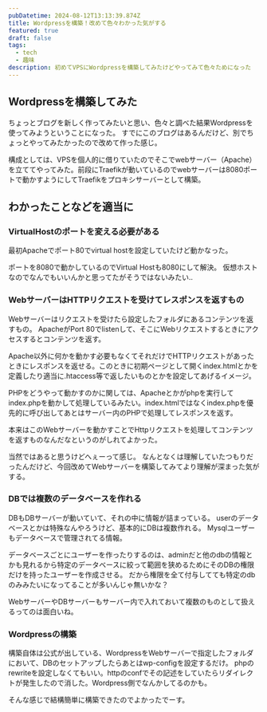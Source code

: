 ```yaml
---
pubDatetime: 2024-08-12T13:13:39.874Z
title: Wordpressを構築！改めて色々わかった気がする
featured: true
draft: false
tags:
  - tech
  - 趣味
description: 初めてVPSにWordpressを構築してみたけどやってみて色々ためになった
---
```


## Wordpressを構築してみた

ちょっとブログを新しく作ってみたいと思い、色々と調べた結果Wordpressを使ってみようということになった。
すでにこのブログはあるんだけど、別でちょっとやってみたかったので改めて作った感じ。

構成としては、VPSを個人的に借りていたのでそこでwebサーバー（Apache）を立ててやってみた。前段にTraefikが動いているのでwebサーバーは8080ポートで動かすようにしてTraefikをプロキシサーバーとして構築。

## わかったことなどを適当に

### VirtualHostのポートを変える必要がある

最初Apacheでポート80でvirtual hostを設定していたけど動かなった。

ポートを8080で動かしているのでVirtual Hostも8080にして解決。
仮想ホストなのでなんでもいいんかと思ってたがそうではないみたい..

### WebサーバーはHTTPリクエストを受けてレスポンスを返すもの

Webサーバーはリクエストを受けたら設定したフォルダにあるコンテンツを返すもの。
ApacheがPort 80でlistenして、そこにWebリクエストするときにアクセスするとコンテンツを返す。

Apache以外に何かを動かす必要もなくてそれだけでHTTPリクエストがあったときにレスポンスを返せる。このときに初期ページとして開くindex.htmlとかを定義したり適当に.htaccess等で返したいものとかを設定してあげるイメージ。

PHPをどうやって動かすのかに関しては、Apacheとかがphpを実行してindex.phpを動かして処理しているみたい。index.htmlではなくindex.phpを優先的に呼び出してあとはサーバー内のPHPで処理してレスポンスを返す。

本来はこのWebサーバーを動かすことでHttpリクエストを処理してコンテンツを返すものなんだなというのがしれてよかった。

当然ではあると思うけどへぇーって感じ。
なんとなくは理解していたつもりだったんだけど、今回改めてWebサーバーを構築してみてより理解が深まった気がする。

### DBでは複数のデータベースを作れる

DBもDBサーバーが動いていて、それの中に情報が詰まっている。
userのデータベースとかは特殊なんやろうけど、基本的にDBは複数作れる。
Mysqlユーザーもデータベースで管理されてる情報。

データベースごとにユーザーを作ったりするのは、adminだと他のdbの情報とかも見れるから特定のデータベースに絞って範囲を狭めるためにそのDBの権限だけを持ったユーザーを作成させる。
だから権限を全て付与してても特定のdbのみみたいになってることが多いんじゃ無いかな？

WebサーバーやDBサーバーもサーバー内で入れておいて複数のものとして扱えるってのは面白いね。

### Wordpressの構築

構築自体は公式が出している、WordpressをWebサーバーで指定したフォルダにおいて、DBのセットアップしたらあとはwp-configを設定するだけ。
phpのrewriteを設定しなくてもいい。httpのconfでその記述をしていたらリダイレクトが発生したので消した。Wordpress側でなんかしてるのかも。

そんな感じで結構簡単に構築できたのでよかったでーす。
